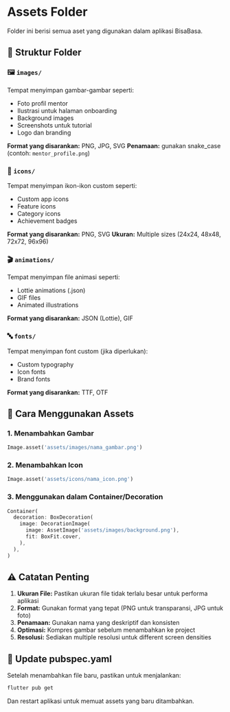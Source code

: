 # Assets Folder

Folder ini berisi semua aset yang digunakan dalam aplikasi BisaBasa.

## 📁 Struktur Folder

### 🖼️ `images/`
Tempat menyimpan gambar-gambar seperti:
- Foto profil mentor
- Ilustrasi untuk halaman onboarding
- Background images
- Screenshots untuk tutorial
- Logo dan branding

**Format yang disarankan:** PNG, JPG, SVG
**Penamaan:** gunakan snake_case (contoh: `mentor_profile.png`)

### 🎯 `icons/`
Tempat menyimpan ikon-ikon custom seperti:
- Custom app icons
- Feature icons
- Category icons
- Achievement badges

**Format yang disarankan:** PNG, SVG
**Ukuran:** Multiple sizes (24x24, 48x48, 72x72, 96x96)

### 🎬 `animations/`
Tempat menyimpan file animasi seperti:
- Lottie animations (.json)
- GIF files
- Animated illustrations

**Format yang disarankan:** JSON (Lottie), GIF

### 🔤 `fonts/`
Tempat menyimpan font custom (jika diperlukan):
- Custom typography
- Icon fonts
- Brand fonts

**Format yang disarankan:** TTF, OTF

## 📝 Cara Menggunakan Assets

### 1. Menambahkan Gambar
```dart
Image.asset('assets/images/nama_gambar.png')
```

### 2. Menambahkan Icon
```dart
Image.asset('assets/icons/nama_icon.png')
```

### 3. Menggunakan dalam Container/Decoration
```dart
Container(
  decoration: BoxDecoration(
    image: DecorationImage(
      image: AssetImage('assets/images/background.png'),
      fit: BoxFit.cover,
    ),
  ),
)
```

## ⚠️ Catatan Penting

1. **Ukuran File:** Pastikan ukuran file tidak terlalu besar untuk performa aplikasi
2. **Format:** Gunakan format yang tepat (PNG untuk transparansi, JPG untuk foto)
3. **Penamaan:** Gunakan nama yang deskriptif dan konsisten
4. **Optimasi:** Kompres gambar sebelum menambahkan ke project
5. **Resolusi:** Sediakan multiple resolusi untuk different screen densities

## 🔄 Update pubspec.yaml

Setelah menambahkan file baru, pastikan untuk menjalankan:
```bash
flutter pub get
```

Dan restart aplikasi untuk memuat assets yang baru ditambahkan.